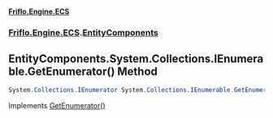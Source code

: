 #### [Friflo.Engine.ECS](index.md#'index')
### [Friflo.Engine.ECS](Friflo.Engine.ECS.md#'Friflo.Engine.ECS').[EntityComponents](EntityComponents.md#'Friflo.Engine.ECS.EntityComponents')

## EntityComponents.System.Collections.IEnumerable.GetEnumerator() Method

```csharp
System.Collections.IEnumerator System.Collections.IEnumerable.GetEnumerator();
```

Implements [GetEnumerator()](https://docs.microsoft.com/en-us/dotnet/api/System.Collections.IEnumerable.GetEnumerator#'System.Collections.IEnumerable.GetEnumerator')